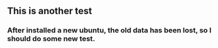 ## This is another test



### After  installed a new ubuntu, the old data has been lost, so I should do some new test.

  